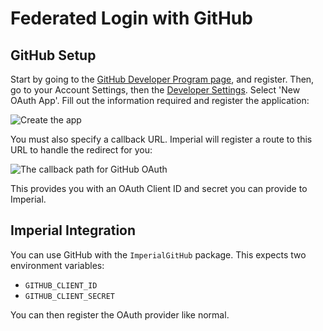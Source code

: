 # Federated Login with GitHub

## GitHub Setup

Start by going to the [GitHub Developer Program page](https://developer.github.com/program/), and register. Then, go to your Account Settings, then the [Developer Settings](https://github.com/settings/developers). Select 'New OAuth App'. Fill out the information required and register the application:

![Create the app](https://github.com/vapor-community/Imperial/blob/main/docs/GitHub/create-application.png)

You must also specify a callback URL. Imperial will register a route to this URL to handle the redirect for you:

![The callback path for GitHub OAuth](https://github.com/vapor-community/Imperial/blob/main/docs/GitHub/callback-url.png)

This provides you with an OAuth Client ID and secret you can provide to Imperial.

## Imperial Integration

You can use GitHub with the `ImperialGitHub` package. This expects two environment variables:

* `GITHUB_CLIENT_ID`
* `GITHUB_CLIENT_SECRET`

You can then register the OAuth provider like normal.
